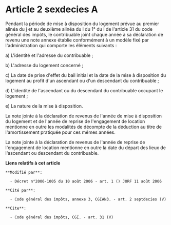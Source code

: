 # Article 2 sexdecies A

Pendant la période de mise à disposition du logement prévue au premier alinéa du j et au deuxième alinéa du l du 1° du I de
l'article 31 du code général des impôts, le contribuable joint chaque année à sa déclaration de revenu une note annexe
établie conformément à un modèle fixé par l'administration qui comporte les éléments suivants : 

a) L'identité et l'adresse du contribuable ; 

b) L'adresse du logement concerné ; 

c) La date de prise d'effet du bail initial et la date de la mise à disposition du logement au profit d'un ascendant ou d'un
descendant du contribuable ; 

d) L'identité de l'ascendant ou du descendant du contribuable occupant le logement ; 

e) La nature de la mise à disposition. 

La note jointe à la déclaration de revenus de l'année de mise à disposition du logement et de l'année de reprise de
l'engagement de location mentionne en outre les modalités de décompte de la déduction au titre de l'amortissement pratiquée
pour ces mêmes années. 

La note jointe à la déclaration de revenus de l'année de reprise de l'engagement de location mentionne en outre la date du
départ des lieux de l'ascendant ou descendant du contribuable.

**Liens relatifs à cet article**

	**Modifié par**:

	  - Décret n°2006-1005 du 10 août 2006 - art. 1 () JORF 11 août 2006

	**Cité par**:

	  - Code général des impôts, annexe 3, CGIAN3. - art. 2 septdecies (V)

	**Cite**:

	  - Code général des impôts, CGI. - art. 31 (V)
